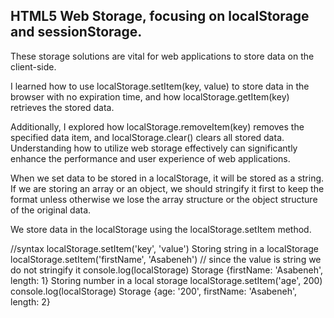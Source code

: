## HTML5 Web Storage, focusing on localStorage and sessionStorage.

 These storage solutions are vital for web applications to store data on the client-side.
 
  I learned how to use localStorage.setItem(key, value) to store data in the browser with no expiration time, and how localStorage.getItem(key) retrieves the stored data. 
  
  Additionally, I explored how localStorage.removeItem(key) removes the specified data item, and localStorage.clear() clears all stored data. Understanding how to utilize web storage effectively can significantly enhance the performance and user experience of web applications.

  When we set data to be stored in a localStorage, it will be stored as a string. If we are storing an array or an object, we should stringify it first to keep the format unless otherwise we lose the array structure or the object structure of the original data.

We store data in the localStorage using the localStorage.setItem method.

//syntax
localStorage.setItem('key', 'value')
Storing string in a localStorage
localStorage.setItem('firstName', 'Asabeneh') // since the value is string we do not stringify it
console.log(localStorage)
Storage {firstName: 'Asabeneh', length: 1}
Storing number in a local storage
localStorage.setItem('age', 200)
console.log(localStorage)
 Storage {age: '200', firstName: 'Asabeneh', length: 2}